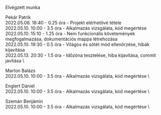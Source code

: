 Elvégzett munka

Pekár Patrik \
2022.05.06. 18:40 - 0.25 óra - Projekt elérhetővé tétele \
2022.05.10. 10:00 - 3.5 óra - Alkalmazás vizsgálata, kód megértése \
2022.05.10. 15:10 - 1.25 óra - Nem funkcionális követemények megfogalmazása, dokumentációs mappa létrehozása \
2022.05.10. 19:30 - 0.5 óra - Világos és sötét mód ellenőrzése, hibák kijavítása \
2022.05.13. 20:30 - 1.5 óra - Időzóna tesztelése, hiba kijavítása, commit javítása \

Marton Balázs \
2022.05.10. 10:00 - 3.5 óra - Alkalmazás vizsgálata, kód megértése \

Englert Dániel \
2022.05.10. 10:00 - 3.5 óra - Alkalmazás vizsgálata, kód megértése \

Szemán Benjámin \
2022.05.10. 10:00 - 3.5 óra - Alkalmazás vizsgálata, kód megértése \
